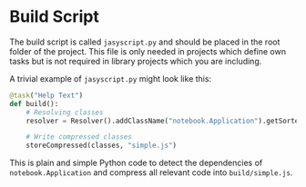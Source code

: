 # Build Script

The build script is called `jasyscript.py` and should be placed in the root folder of the project. This file is only needed in projects which define own tasks but is not required in library projects which you are including.

A trivial example of `jasyscript.py` might look like this:

```python
@task("Help Text")
def build():
    # Resolving classes
    resolver = Resolver().addClassName("notebook.Application").getSortedClasses()

    # Write compressed classes
    storeCompressed(classes, "simple.js")
```

This is plain and simple Python code to detect the dependencies of `notebook.Application` and compress all relevant code into `build/simple.js`.